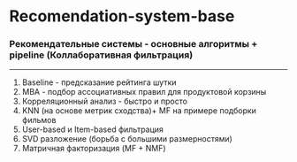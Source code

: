 # Recomendation-system-base
### Рекомендательные системы - основные алгоритмы + pipeline (Коллаборативная фильтрация)
---
1. Baseline - предсказание рейтинга шутки 
2. MBA -  подбор ассоциативных правил для продуктовой корзины
3. Корреляционный анализ - быстро и просто
4. KNN (на основе метрик сходства)+ MF на примере подборки фильмов
5. User-based и Item-based фильтрация
6. SVD разложение (борьба с большими размерностями)
7. Матричная факторизация (MF + NMF)
